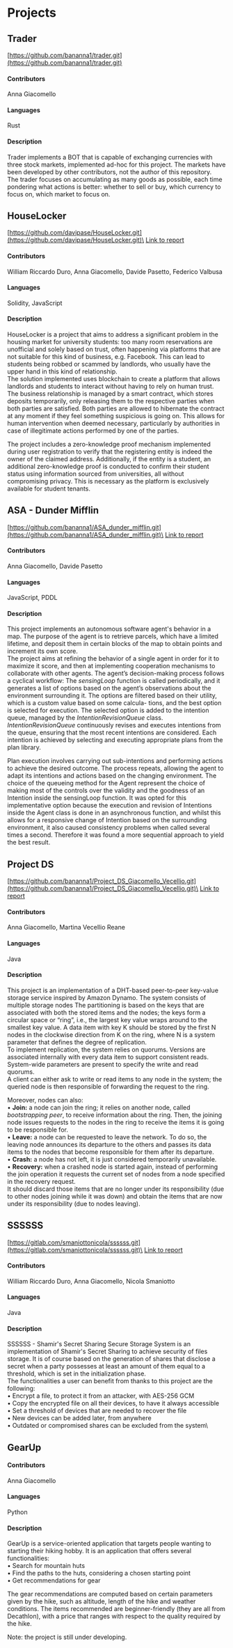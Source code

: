 # Projects
## Trader
[https://github.com/bananna1/trader.git](https://github.com/bananna1/trader.git)

#### Contributors
Anna Giacomello
#### Languages
Rust
#### Description
Trader implements a BOT that is capable of exchanging currencies with three stock markets, implemented ad-hoc for this project. The markets have been developed by other contributors, not the author of this repository.\
The trader focuses on accumulating as many goods as possible, each time pondering what actions is better: whether to sell or buy, which currency to focus on, which market to focus on.

## HouseLocker
[https://github.com/davipase/HouseLocker.git](https://github.com/davipase/HouseLocker.git)\
[Link to report](assets/reports/report_houselocker.pdf)
#### Contributors
William Riccardo Duro, Anna Giacomello, Davide Pasetto, Federico Valbusa
#### Languages
Solidity, JavaScript
#### Description
HouseLocker is a project that aims to address a significant problem in the housing market for university students: too many room reservations are unofficial and solely based on trust, often happening via platforms that are not suitable for this kind of business, e.g. Facebook. This can lead to students being robbed or scammed by landlords, who usually have the upper hand in this kind of relationship.\
The solution implemented uses blockchain to create a platform that allows landlords and students to interact without having to rely on human trust.\
The business relationship is managed by a smart contract, which stores deposits temporarily, only releasing them to the respective parties when both parties are satisfied. Both parties are allowed to hibernate the contract at any moment if they feel something suspicious is going on. This allows for human intervention when deemed necessary, particularly by authorities in case of illegitimate actions performed by one of the parties.

The project includes a zero-knowledge proof mechanism implemented during user registration to verify that the registering entity is indeed the owner of the claimed address. Additionally, if the entity is a student, an additional zero-knowledge proof is conducted to confirm their student status using information sourced from universities, all without compromising privacy. This is necessary as the platform is exclusively available for student tenants.

## ASA - Dunder Mifflin
[https://github.com/bananna1/ASA_dunder_mifflin.git](https://github.com/bananna1/ASA_dunder_mifflin.git)\
[Link to report](assets/reports/report_asa.pdf)
#### Contributors
Anna Giacomello, Davide Pasetto
#### Languages
JavaScript, PDDL
#### Description
This project implements an autonomous software agent's behavior in a map. The purpose of the agent is to retrieve parcels, which have a limited lifetime, and deposit them in certain blocks of the map to obtain points and increment its own score.\
The project aims at refining the behavior of a single agent in order for it to maximize it score, and then at implementing cooperation mechanisms to collaborate with other agents.
The agent’s decision-making process follows a cyclical workflow: The _sensingLoop_ function is called periodically, and it generates a list of options based on the agent’s observations about the environment surrounding it. The options are filtered based on their utility, which is a custom value based on some calcula-
tions, and the best option is selected for execution. The selected option is added to the intention queue, managed by the _IntentionRevisionQueue_ class. _IntentionRevisionQueue_ continuously revises and executes intentions from the queue, ensuring that the most recent intentions are considered. Each intention is achieved by selecting and executing appropriate plans from the plan library.

Plan execution involves carrying out sub-intentions and performing actions to achieve the desired outcome. The process repeats, allowing the agent to adapt
its intentions and actions based on the changing environment. The choice of the queueing method for the Agent represent the choice of making most of the controls over the validity and the goodness of an Intention inside the sensingLoop function. It was opted for this implementative option because the execution and revision of Intentions inside the Agent class is done in an asynchronous function, and whilst this allows for a responsive change of Intention based on the surrounding environment, it also caused consistency problems when called several times a second. Therefore it was found a more sequential approach to yield the best result.

## Project DS
[https://github.com/bananna1/Project_DS_Giacomello_Vecellio.git](https://github.com/bananna1/Project_DS_Giacomello_Vecellio.git)\
[Link to report](assets/reports/report_ds.pdf)
#### Contributors
Anna Giacomello, Martina Vecellio Reane
#### Languages
Java
#### Description
This project is an implementation of a DHT-based peer-to-peer key-value storage service inspired by Amazon Dynamo. The system consists of multiple storage nodes
The partitioning is based on the keys that are associated with both the stored items and the nodes; the keys form a circular space or “ring”, i.e., the largest key value wraps around to the smallest key value. A data item with key K should be stored by the first N nodes in the clockwise direction from K on the ring, where N is a system parameter that defines the degree of replication.\
To implement replication, the system relies on quorums. Versions are associated internally with every data item to support consistent reads. System-wide parameters are present to specify the write and read quorums.\
A client can either ask to write or read items to any node in the system; the queried node is then responsible of forwarding the request to the ring.

Moreover, nodes can also:\
• **Join:** a node can join the ring; it relies on another node, called _bootstrapping peer_, to receive information about the ring. Then, the joining node issues requests to the nodes in the ring to receive the items it is going to be responsible for.\
• **Leave:** a node can be requested to leave the network. To do so, the leaving node announces its departure to the others and passes its data items to the nodes that become responsible for them after its departure.\
• **Crash:** a node has not left, it is just considered temporarily unavailable.\
• **Recovery:** when a crashed node is started again, instead of performing the join operation it requests the current set of nodes from a node specified in the recovery request.\
It should discard those items that are no longer under its responsibility (due to other nodes joining while it was down) and obtain the items that are now under its responsibility (due to nodes leaving).

## SSSSSS
[https://gitlab.com/smaniottonicola/ssssss.git](https://gitlab.com/smaniottonicola/ssssss.git)\
[Link to report](assets/reports/report_ssssss.pdf)
#### Contributors
William Riccardo Duro, Anna Giacomello, Nicola Smaniotto
#### Languages
Java
#### Description
SSSSSS - Shamir's Secret Sharing Secure Storage System is an implementation of Shamir's Secret Sharing to achieve security of files storage. It is of course based on the generation of shares that disclose a secret when a party possesses at least an amount of them equal to a threshold, which is set in the initialization phase.\
The functionalities a user can benefit from thanks to this project are the following:\
• Encrypt a file, to protect it from an attacker, with AES-256 GCM\
• Copy the encrypted file on all their devices, to have it always accessible\
• Set a threshold of devices that are needed to recover the file\
• New devices can be added later, from anywhere\
• Outdated or compromised shares can be excluded from the system\

## GearUp
#### Contributors
Anna Giacomello
#### Languages
Python
#### Description
GearUp is a service-oriented application that targets people wanting to starting their hiking hobby. It is an application that offers several functionalities:\
• Search for mountain huts\
• Find the paths to the huts, considering a chosen starting point\
• Get recommendations for gear

The gear recommendations are computed based on certain parameters given by the hike, such as altitude, length of the hike and weather conditions. The items recommended are beginner-friendly (they are all from Decathlon), with a price that ranges with respect to the quality required by the hike.

Note: the project is still under developing.
